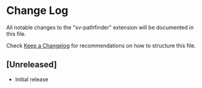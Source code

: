 # Change Log

All notable changes to the "sv-pathfinder" extension will be documented in this file.

Check [Keep a Changelog](http://keepachangelog.com/) for recommendations on how to structure this file.

## [Unreleased]

- Initial release